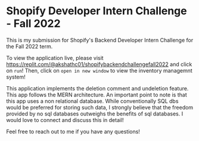 # Shopify Developer Intern Challenge - Fall 2022
This is my submission for Shopify's Backend Developer Intern Challenge for the Fall 2022 term. 

To view the application live, please visit https://replit.com/@akshathc01/shopifybackendchallengefall2022 and click on `run`! Then, click on `open in new window` to view the inventory managemnt system!

This application implements the deletion comment and undeletion feature. This app follows the MERN architecture. An important point to note is that this app uses a non relational database. While conventionally SQL dbs would be preferred for storing such data, I strongly believe that the freedom provided by no sql databases outweighs the benefits of sql databases. I would love to connect and discuss this in detail!

Feel free to reach out to me if you have any questions!


